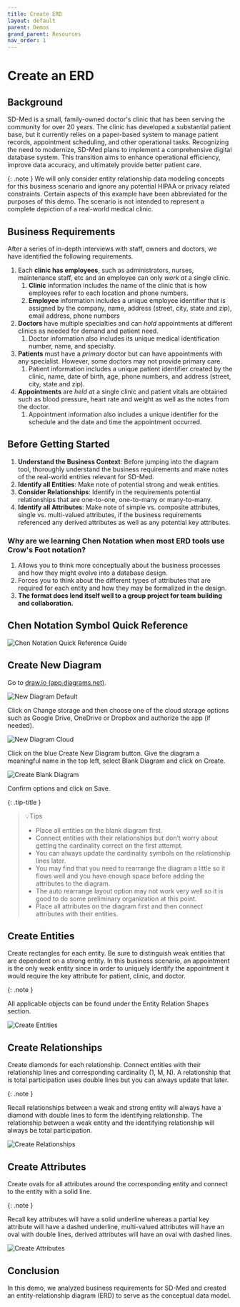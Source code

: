 ```yaml
---
title: Create ERD
layout: default
parent: Demos
grand_parent: Resources
nav_order: 1
---
```


# Create an ERD

## Background

SD-Med is a small, family-owned doctor's clinic that has been serving the community for over 20 years. The clinic has developed a substantial patient base, but it currently relies on a paper-based system to manage patient records, appointment scheduling, and other operational tasks. Recognizing the need to modernize, SD-Med plans to implement a comprehensive digital database system. This transition aims to enhance operational efficiency, improve data accuracy, and ultimately provide better patient care.

{: .note }
We will only consider entity relationship data modeling concepts for this business scenario and ignore any potential HIPAA or privacy related constraints. Certain aspects of this example have been abbreviated for the purposes of this demo. The scenario is not intended to represent a complete depiction of a real-world medical clinic.

## Business Requirements

After a series of in-depth interviews with staff, owners and doctors, we have identified the following requirements.

1. Each **clinic has employees**, such as administrators, nurses, maintenance staff, etc and an employee can only *work at* a single clinic.  
   1. **Clinic** information includes the name of the clinic that is how employees refer to each location and phone numbers.  
   2. **Employee** information includes a unique employee identifier that is assigned by the company, name, address (street, city, state and zip), email address, phone numbers  
2. **Doctors** have multiple specialties and can *hold* appointments at different clinics as needed for demand and patient need.  
   1. Doctor information also includes its unique medical identification number, name, and specialty.  
3. **Patients** must have a *primary* doctor but can have appointments with any specialist. However, some doctors may not provide primary care.  
   1. Patient information includes a unique patient identifier created by the clinic, name, date of birth, age, phone numbers, and address (street, city, state and zip).  
4. **Appointments** are *held at* a single clinic and patient vitals are obtained such as blood pressure, heart rate and weight as well as the notes from the doctor.  
   1. Appointment information also includes a unique identifier for the schedule and the date and time the appointment occurred.

## Before Getting Started

1. **Understand the Business Context**: Before jumping into the diagram tool, thoroughly understand the business requirements and make notes of the real-world entities relevant for SD-Med.  
2. **Identify all Entities**: Make note of potential strong and weak entities.  
3. **Consider Relationships**: Identify in the requirements potential relationships that are one-to-one, one-to-many or many-to-many.  
4. **Identify all Attributes**: Make note of simple vs. composite attributes, single vs. multi-valued attributes, if the business requirements referenced any derived attributes as well as any potential key attributes.

### Why are we learning Chen Notation when most ERD tools use Crow's Foot notation?

1. Allows you to think more conceptually about the business processes and how they might evolve into a database design.
2. Forces you to think about the different types of attributes that are required for each entity and how they may be formalized in the design.
3. **The format does lend itself well to a group project for team building and collaboration.**   

<div style="page-break-after: always;"></div>

## Chen Notation Symbol Quick Reference

![Chen Notation Quick Reference Guide](../demos/images/2_Chen_Notation.png)

## Create New Diagram

Go to [draw.io (app.diagrams.net)](https://app.diagrams.net/).

![New Diagram Default](../demos/images/2_New_Diagram_Default.png)

Click on Change storage and then choose one of the cloud storage options such as Google Drive, OneDrive or Dropbox and authorize the app (if needed).

![New Diagram Cloud](../demos/images/2_New_Diagram_Cloud_Storage.png)   

Click on the blue Create New Diagram button. Give the diagram a meaningful name in the top left, select Blank Diagram and click on Create.
   
![Create Blank Diagram](../demos/images/2_Create_Blank_Diagram.png)

Confirm options and click on Save.

<div style="page-break-after: always;"></div>

{: .tip-title }
> 💡Tips
> * Place all entities on the blank diagram first.  
> * Connect entities with their relationships but don’t worry about getting the cardinality correct on the first attempt.  
> * You can always update the cardinality symbols on the relationship lines later.
> * You may find that you need to rearrange the diagram a little so it flows well and you have enough space before adding the attributes to the diagram.  
> * The auto rearrange layout option may not work very well so it is good to do some preliminary organization at this point.  
> * Place all attributes on the diagram first and then connect attributes with their entities.

## Create Entities

Create rectangles for each entity. Be sure to distinguish weak entities that are dependent on a strong entity. In this business scenario, an appointment is the only weak entity since in order to uniquely identify the appointment it would require the key attribute for patient, clinic, and doctor.

{: .note }

All applicable objects can be found under the Entity Relation Shapes section.

![Create Entities](../demos/images/2_ERD_Entities.png)

## Create Relationships

Create diamonds for each relationship. Connect entities with their relationship lines and corresponding cardinality (1, M, N). A relationship that is total participation uses double lines but you can always update that later. 

{: .note }

Recall relationships between a weak and strong entity will always have a diamond with double lines to form the identifying relationship. The relationship between a weak entity and the identifying relationship will always be total participation.

![Create Relationships](../demos/images/2_ERD_Relationships.png)

## Create Attributes

Create ovals for all attributes around the corresponding entity and connect to the entity with a solid line.

{: .note }

Recall key attributes will have a solid underline whereas a partial key attribute will have a dashed underline, multi-valued attributes will have an oval with double lines, derived attributes will have an oval with dashed lines.

![Create Attributes](../demos/images/2_ERD_Attributes.png)

## Conclusion

In this demo, we analyzed business requirements for SD-Med and created an entity-relationship diagram (ERD) to serve as the conceptual data model.
